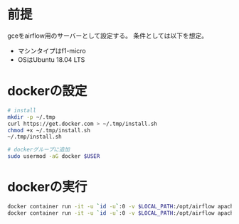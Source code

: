# 前提
gceをairflow用のサーバーとして設定する。
条件としては以下を想定。

- マシンタイプはf1-micro
- OSはUbuntu 18.04 LTS

# dockerの設定

```sh
# install
mkdir -p ~/.tmp
curl https://get.docker.com > ~/.tmp/install.sh
chmod +x ~/.tmp/install.sh
~/.tmp/install.sh

# dockerグループに追加
sudo usermod -aG docker $USER
```

# dockerの実行
```sh
docker container run -it -u `id -u`:0 -v $LOCAL_PATH:/opt/airflow apache/airflow:1.10.12-python3.8 initdb #初回のみ
docker container run -it -u `id -u`:0 -v $LOCAL_PATH:/opt/airflow apache/airflow:1.10.12-python3.8 scheduler
```
